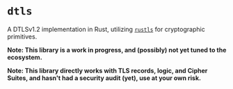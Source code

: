 # `dtls`

A DTLSv1.2 implementation in Rust, utilizing [`rustls`](https://github.com/rustls/rustls) for cryptographic primitives.

**Note: This library is a work in progress, and (possibly) not yet tuned to the ecosystem.**

**Note: This library directly works with TLS records, logic, and Cipher Suites, and hasn't had a security audit (yet), use at your own risk.**
